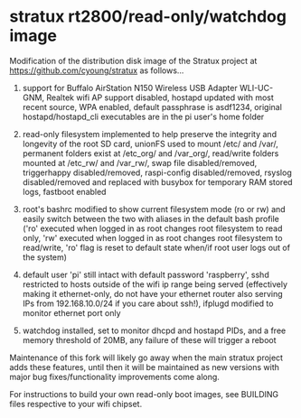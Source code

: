 # stratux rt2800/read-only/watchdog image

Modification of the distribution disk image of the Stratux project at https://github.com/cyoung/stratux as follows...

1) support for Buffalo AirStation N150 Wireless USB Adapter WLI-UC-GNM, Realtek wifi AP support disabled, hostapd updated with most recent source, WPA enabled, default passphrase is asdf1234, original hostapd/hostapd_cli executables are in the pi user's home folder

2) read-only filesystem implemented to help preserve the integrity and longevity of the root SD card, unionFS used to mount /etc/ and /var/, permanent folders exist at /etc_org/ and /var_org/, read/write folders mounted at /etc_rw/ and /var_rw/, swap file disabled/removed, triggerhappy disabled/removed, raspi-config disabled/removed, rsyslog disabled/removed and replaced with busybox for temporary RAM stored logs, fastboot enabled

3) root's bashrc modified to show current filesystem mode (ro or rw) and easily switch between the two with aliases in the default bash profile ('ro' executed when logged in as root changes root filesystem to read only, 'rw' executed when logged in as root changes root filesystem to read/write, 'ro' flag is reset to default state when/if root user logs out of the system)

4) default user 'pi' still intact with default password 'raspberry', sshd restricted to hosts outside of the wifi ip range being served (effectively making it ethernet-only, do not have your ethernet router also serving IPs from 192.168.10.0/24 if you care about ssh!), ifplugd modified to monitor ethernet port only

5) watchdog installed, set to monitor dhcpd and hostapd PIDs, and a free memory threshold of 20MB, any failure of these will trigger a reboot

Maintenance of this fork will likely go away when the main stratux project adds these features, until then it will be maintained as new versions with major bug fixes/functionality improvements come along.

For instructions to build your own read-only boot images, see BUILDING files respective to your wifi chipset.

